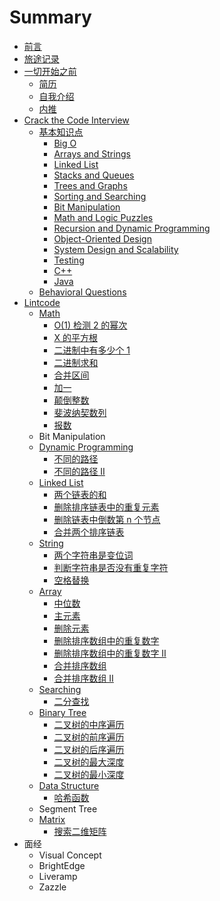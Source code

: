 # Summary

* [前言](README.md)
* [旅途记录](lv_tu_ji_lu.md)
* [一切开始之前](yi_qie_kai_shi_zhi_qian.md)
   * [简历](jian_li.md)
   * [自我介绍](self_intro.md)
   * [内推](nei_tui.md)
* [Crack the Code Interview](crack_the_code_interview.md)
   * [基本知识点](ji_ben_zhi_shi_dian.md)
       * [Big O](big_o.md)
       * [Arrays and Strings](arrays_and_strings.md)
       * [Linked List](linked_list.md)
       * [Stacks and Queues](stacks_and_queues.md)
       * [Trees and Graphs](trees_and_graphs.md)
       * [Sorting and Searching](sorting_and_searching.md)
       * [Bit Manipulation](bit_manipulation.md)
       * [Math and Logic Puzzles](math_and_logic_puzzles.md)
       * [Recursion and Dynamic Programming](recursion_and_dynamic_programming.md)
       * [Object-Oriented Design](object-oriented_design.md)
       * [System Design and Scalability](system_design_and_scalability.md)
       * [Testing](testing.md)
       * [C++](c++.md)
       * [Java](java.md)
   * [Behavioral Questions](behavioral_questions.md)
* [Lintcode](lintcode.md)
   * [Math](math.md)
       * [O(1) 检测 2 的幂次](o1_jian_ce_2_de_mi_ci.md)
       * [X 的平方根](x_de_ping_fang_gen.md)
       * [二进制中有多少个 1](er_jin_zhi_zhong_you_duo_shao_ge_1.md)
       * [二进制求和](er_jin_zhi_qiu_he.md)
       * [合并区间](he_bing_qu_jian.md)
       * [加一](jia_yi.md)
       * [颠倒整数](dian_dao_zheng_shu.md)
       * [斐波纳契数列](fei_bo_na_qi_shu_lie.md)
       * [报数](bao_shu.md)
   * Bit Manipulation
   * [Dynamic Programming](dynamic_programming.md)
       * [不同的路径](bu_tong_de_lu_jing.md)
       * [不同的路径 II](bu_tong_de_lu_jing_ii.md)
   * [Linked List](linked_list_lintcode.md)
       * [两个链表的和](liang_ge_lian_biao_de_he.md)
       * [删除排序链表中的重复元素](shan_chu_pai_xu_lian_biao_zhong_de_zhong_fu_yuan_su.md)
       * [删除链表中倒数第 n 个节点](shan_chu_lian_biao_zhong_dao_shu_di_n_ge_jie_dian.md)
       * [合并两个排序链表](he_bing_liang_ge_pai_xu_lian_biao.md)
   * [String](string.md)
       * [两个字符串是变位词](liang_ge_zi_fu_chuan_shi_bian_wei_ci.md)
       * [判断字符串是否没有重复字符](pan_duan_zi_fu_chuan_shi_fou_mei_you_zhong_fu_zi_fu.md)
       * [空格替换](kong_ge_ti_huan.md)
   * [Array](array.md)
       * [中位数](zhong_wei_shu.md)
       * [主元素](zhu_yuan_su.md)
       * [删除元素](shan_chu_yuan_su.md)
       * [删除排序数组中的重复数字](shan_chu_pai_xu_shu_zu_zhong_de_zhong_fu_shu_zi.md)
       * [删除排序数组中的重复数字 II](shan_chu_pai_xu_shu_zu_zhong_de_zhong_fu_shu_zi_ii.md)
       * [合并排序数组](he_bing_pai_xu_shu_zu.md)
       * [合并排序数组 II](he_bing_pai_xu_shu_zu_ii.md)
   * [Searching](searching.md)
       * [二分查找](er_fen_cha_zhao.md)
   * [Binary Tree](binary_tree.md)
       * [二叉树的中序遍历](er_cha_shu_de_zhong_xu_bian_li.md)
       * [二叉树的前序遍历](er_cha_shu_de_qian_xu_bian_li.md)
       * [二叉树的后序遍历](er_cha_shu_de_hou_xu_bian_li.md)
       * [二叉树的最大深度](er_cha_shu_de_zui_da_shen_du.md)
       * [二叉树的最小深度](er_cha_shu_de_zui_xiao_shen_du.md)
   * [Data Structure](data_structure.md)
       * [哈希函数](ha_xi_han_shu.md)
   * Segment Tree
   * [Matrix](matrix.md)
       * [搜索二维矩阵](sou_suo_er_wei_ju_zhen.md)
* 面经
   * Visual Concept
   * BrightEdge
   * Liveramp
   * Zazzle

